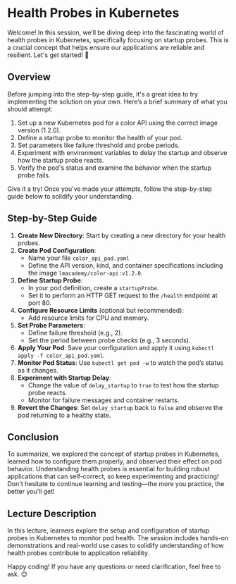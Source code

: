 # Health Probes in Kubernetes

Welcome! In this session, we’ll be diving deep into the fascinating world of health probes in Kubernetes, specifically focusing on startup probes. This is a crucial concept that helps ensure our applications are reliable and resilient. Let's get started! 🚀

## Overview
Before jumping into the step-by-step guide, it's a great idea to try implementing the solution on your own. Here’s a brief summary of what you should attempt:

1. Set up a new Kubernetes pod for a color API using the correct image version (1.2.0).
2. Define a startup probe to monitor the health of your pod.
3. Set parameters like failure threshold and probe periods.
4. Experiment with environment variables to delay the startup and observe how the startup probe reacts.
5. Verify the pod's status and examine the behavior when the startup probe fails.

Give it a try! Once you've made your attempts, follow the step-by-step guide below to solidify your understanding.

## Step-by-Step Guide

1. **Create New Directory**: Start by creating a new directory for your health probes.
2. **Create Pod Configuration**:
    - Name your file `color_api_pod.yaml` 
    - Define the API version, kind, and container specifications including the image `lmacademy/color-api:v1.2.0`.
3. **Define Startup Probe**:
    - In your pod definition, create a `startupProbe`.
    - Set it to perform an HTTP GET request to the `/health` endpoint at port 80.
4. **Configure Resource Limits** (optional but recommended):
    - Add resource limits for CPU and memory.
5. **Set Probe Parameters**:
    - Define failure threshold (e.g., 2).
    - Set the period between probe checks (e.g., 3 seconds).
6. **Apply Your Pod**: Save your configuration and apply it using `kubectl apply -f color_api_pod.yaml`.
7. **Monitor Pod Status**: Use `kubectl get pod -w` to watch the pod’s status as it changes.
8. **Experiment with Startup Delay**: 
    - Change the value of `delay_startup` to `true` to test how the startup probe reacts.
    - Monitor for failure messages and container restarts.
9. **Revert the Changes**: Set `delay_startup` back to `false` and observe the pod returning to a healthy state.

## Conclusion
To summarize, we explored the concept of startup probes in Kubernetes, learned how to configure them properly, and observed their effect on pod behavior. Understanding health probes is essential for building robust applications that can self-correct, so keep experimenting and practicing! Don't hesitate to continue learning and testing—the more you practice, the better you’ll get!

## Lecture Description
In this lecture, learners explore the setup and configuration of startup probes in Kubernetes to monitor pod health. The session includes hands-on demonstrations and real-world use cases to solidify understanding of how health probes contribute to application reliability.

Happy coding! If you have any questions or need clarification, feel free to ask. 😊